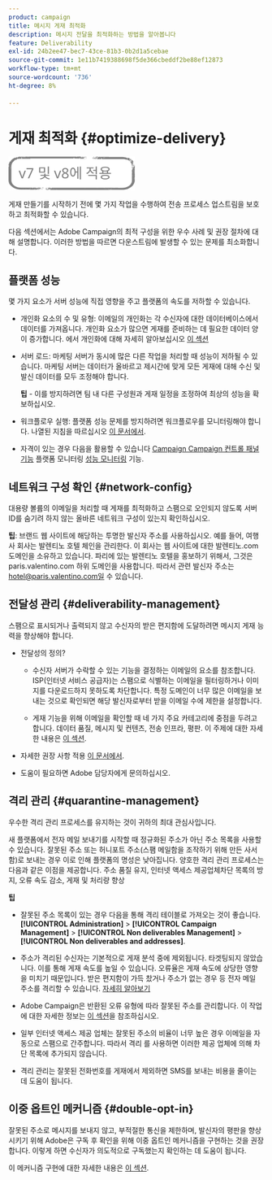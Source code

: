 ```yaml
---
product: campaign
title: 메시지 게재 최적화
description: 메시지 전달을 최적화하는 방법을 알아봅니다
feature: Deliverability
exl-id: 24b2ee47-bec7-43ce-81b3-0b2d1a5cebae
source-git-commit: 1e11b7419388698f5de366cbeddf2be88ef12873
workflow-type: tm+mt
source-wordcount: '736'
ht-degree: 8%

---
```


# 게재 최적화 {#optimize-delivery}

![](../../assets/common.svg)

게재 만들기를 시작하기 전에 몇 가지 작업을 수행하여 전송 프로세스 업스트림을 보호하고 최적화할 수 있습니다.

다음 섹션에서는 Adobe Campaign의 최적 구성을 위한 우수 사례 및 권장 절차에 대해 설명합니다. 이러한 방법을 따르면 다운스트림에 발생할 수 있는 문제를 최소화합니다.

## 플랫폼 성능

몇 가지 요소가 서버 성능에 직접 영향을 주고 플랫폼의 속도를 저하할 수 있습니다.

* 개인화 요소의 수 및 유형: 이메일의 개인화는 각 수신자에 대한 데이터베이스에서 데이터를 가져옵니다. 개인화 요소가 많으면 게재를 준비하는 데 필요한 데이터 양이 증가합니다.  에서 개인화에 대해 자세히 알아보십시오 [이 섹션](about-personalization.md)

* 서버 로드: 마케팅 서버가 동시에 많은 다른 작업을 처리할 때 성능이 저하될 수 있습니다. 마케팅 서버는 데이터가 올바르고 제시간에 맞게 모든 게재에 대해 수신 및 발신 데이터를 모두 조정해야 합니다.

   **팁** - 이를 방지하려면 팀 내 다른 구성원과 게재 일정을 조정하여 최상의 성능을 확보하십시오.

* 워크플로우 실행: 플랫폼 성능 문제를 방지하려면 워크플로우를 모니터링해야 합니다. 나열된 지침을 따르십시오 [이 문서에서](../../workflow/using/workflow-best-practices.md#execution-and-performance).

* 자격이 있는 경우 다음을 활용할 수 있습니다 [Campaign Campaign 컨트롤 패널 기능](https://experienceleague.adobe.com/docs/control-panel/using/discover-control-panel/key-features.html?lang=ko) 플랫폼 모니터링 [성능 모니터링](https://experienceleague.adobe.com/docs/control-panel/using/performance-monitoring/about-performance-monitoring.html?lang=ko) 기능.

## 네트워크 구성 확인 {#network-config}

대용량 볼륨의 이메일을 처리할 때 게재를 최적화하고 스팸으로 오인되지 않도록 서버 ID를 숨기려 하지 않는 올바른 네트워크 구성이 있는지 확인하십시오.

**팁**: 브랜드 웹 사이트에 해당하는 투명한 발신자 주소를 사용하십시오. 예를 들어, 여행사 회사는 발렌티노 호텔 체인을 관리한다. 이 회사는 웹 사이트에 대한 발렌티노.com 도메인을 소유하고 있습니다. 파리에 있는 발렌티노 호텔을 홍보하기 위해서, 그것은 paris.valentino.com 하위 도메인을 사용합니다. 따라서 관련 발신자 주소는 hotel@paris.valentino.com일 수 있습니다.

## 전달성 관리 {#deliverability-management}

스팸으로 표시되거나 출력되지 않고 수신자의 받은 편지함에 도달하려면 메시지 게재 능력을 향상해야 합니다.

* 전달성의 정의?

   * 수신자 서버가 수락할 수 있는 기능을 결정하는 이메일의 요소를 참조합니다. ISP(인터넷 서비스 공급자)는 스팸으로 식별하는 이메일을 필터링하거나 이미지를 다운로드하지 못하도록 차단합니다. 특정 도메인이 너무 많은 이메일을 보내는 것으로 확인되면 해당 발신자로부터 받을 이메일 수에 제한을 설정합니다.

   * 게재 기능을 위해 이메일을 확인할 때 네 가지 주요 카테고리에 중점을 두려고 합니다. 데이터 품질, 메시지 및 컨텐츠, 전송 인프라, 평판. 이 주제에 대한 자세한 내용은 [이 섹션](about-deliverability.md).

* 자세한 권장 사항 적용 [이 문서에서](about-deliverability.md).

* 도움이 필요하면 Adobe 담당자에게 문의하십시오.

## 격리 관리 {#quarantine-management}

우수한 격리 관리 프로세스를 유지하는 것이 귀하의 최대 관심사입니다.

새 플랫폼에서 전자 메일 보내기를 시작할 때 정규화된 주소가 아닌 주소 목록을 사용할 수 있습니다. 잘못된 주소 또는 허니포트 주소(스팸 메일함을 조작하기 위해 만든 사서함)로 보내는 경우 이로 인해 플랫폼의 명성은 낮아집니다. 양호한 격리 관리 프로세스는 다음과 같은 이점을 제공합니다. 주소 품질 유지, 인터넷 액세스 제공업체차단 목록의 방지, 오류 속도 감소, 게재 및 처리량 향상

**팁**

* 잘못된 주소 목록이 있는 경우 다음을 통해 격리 테이블로 가져오는 것이 좋습니다. **[!UICONTROL Administration]** > **[!UICONTROL Campaign Management]** > **[!UICONTROL Non deliverables Management]** > **[!UICONTROL Non deliverables and addresses]**.

* 주소가 격리된 수신자는 기본적으로 게재 분석 중에 제외됩니다. 타겟팅되지 않았습니다. 이를 통해 게재 속도를 높일 수 있습니다. 오류율은 게재 속도에 상당한 영향을 미치기 때문입니다. 받은 편지함이 가득 찼거나 주소가 없는 경우 등 전자 메일 주소를 격리할 수 있습니다. [자세히 알아보기](#identifying-quarantined-addresses-for-a-delivery)

* Adobe Campaign은 반환된 오류 유형에 따라 잘못된 주소를 관리합니다. 이 작업에 대한 자세한 정보는 [이 섹션](understanding-quarantine-management.md)을 참조하십시오.


* 일부 인터넷 액세스 제공 업체는 잘못된 주소의 비율이 너무 높은 경우 이메일을 자동으로 스팸으로 간주합니다. 따라서 격리 를 사용하면 이러한 제공 업체에 의해 차단 목록에 추가되지 않습니다.

* 격리 관리는 잘못된 전화번호를 게재에서 제외하면 SMS를 보내는 비용을 줄이는 데 도움이 됩니다.

## 이중 옵트인 메커니즘 {#double-opt-in}

잘못된 주소로 메시지를 보내지 않고, 부적절한 통신을 제한하며, 발신자의 평판을 향상시키기 위해 Adobe은 구독 후 확인을 위해 이중 옵트인 메커니즘을 구현하는 것을 권장합니다. 이렇게 하면 수신자가 의도적으로 구독했는지 확인하는 데 도움이 됩니다.

이 메커니즘 구현에 대한 자세한 내용은 [이 섹션](../../web/using/use-cases--web-forms.md).
